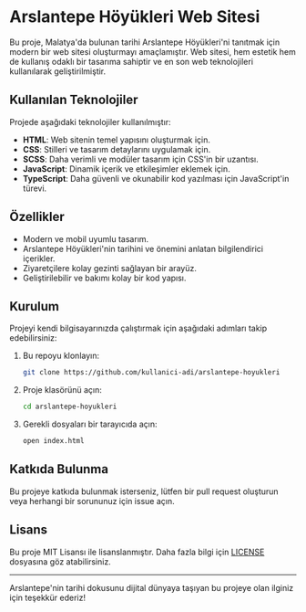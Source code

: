 # Arslantepe Höyükleri Web Sitesi

Bu proje, Malatya'da bulunan tarihi Arslantepe Höyükleri'ni tanıtmak için modern bir web sitesi oluşturmayı amaçlamıştır. Web sitesi, hem estetik hem de kullanış odaklı bir tasarıma sahiptir ve en son web teknolojileri kullanılarak geliştirilmiştir.

## Kullanılan Teknolojiler

Projede aşağıdaki teknolojiler kullanılmıştır:

- **HTML**: Web sitenin temel yapısını oluşturmak için.
- **CSS**: Stilleri ve tasarım detaylarını uygulamak için.
- **SCSS**: Daha verimli ve modüler tasarım için CSS'in bir uzantısı.
- **JavaScript**: Dinamik içerik ve etkileşimler eklemek için.
- **TypeScript**: Daha güvenli ve okunabilir kod yazılması için JavaScript'in türevi.

## Özellikler

- Modern ve mobil uyumlu tasarım.
- Arslantepe Höyükleri'nin tarihini ve önemini anlatan bilgilendirici içerikler.
- Ziyaretçilere kolay gezinti sağlayan bir arayüz.
- Geliştirilebilir ve bakımı kolay bir kod yapısı.

## Kurulum

Projeyi kendi bilgisayarınızda çalıştırmak için aşağıdaki adımları takip edebilirsiniz:

1. Bu repoyu klonlayın:
   ```bash
   git clone https://github.com/kullanici-adi/arslantepe-hoyukleri
   ```
2. Proje klasörünü açın:
   ```bash
   cd arslantepe-hoyukleri
   ```
3. Gerekli dosyaları bir tarayıcıda açın:
   ```bash
   open index.html
   ```

## Katkıda Bulunma

Bu projeye katkıda bulunmak isterseniz, lütfen bir pull request oluşturun veya herhangi bir sorununuz için issue açın.

## Lisans

Bu proje MIT Lisansı ile lisanslanmıştır. Daha fazla bilgi için [LICENSE](LICENSE) dosyasına göz atabilirsiniz.

---

Arslantepe'nin tarihi dokusunu dijital dünyaya taşıyan bu projeye olan ilginiz için teşekkür ederiz!
